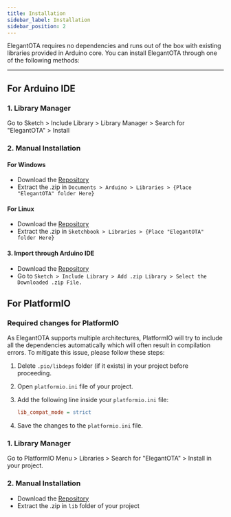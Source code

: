 ```yaml
---
title: Installation
sidebar_label: Installation
sidebar_position: 2
---
```


ElegantOTA requires no dependencies and runs out of the box with existing libraries provided in Arduino core. You can install ElegantOTA through one of the following methods:

---

## For Arduino IDE

### 1. Library Manager

Go to Sketch > Include Library > Library Manager > Search for "ElegantOTA" > Install

### 2. Manual Installation

#### For Windows

- Download the [Repository](https://github.com/ayushsharma82/ElegantOTA/archive/master.zip)
- Extract the .zip in `Documents > Arduino > Libraries > {Place "ElegantOTA" folder Here}`

#### For Linux

- Download the [Repository](https://github.com/ayushsharma82/ElegantOTA/archive/master.zip)
- Extract the .zip in `Sketchbook > Libraries > {Place "ElegantOTA" folder Here}`

#### 3. Import through Arduino IDE

- Download the [Repository](https://github.com/ayushsharma82/ElegantOTA/archive/master.zip)
- Go to `Sketch > Include Library > Add .zip Library > Select the Downloaded .zip File.`

## For PlatformIO

### Required changes for PlatformIO

As ElegantOTA supports multiple architectures, PlatformIO will try to include all the dependencies automatically which will often result in compilation errors. To mitigate this issue, please follow these steps:

1. Delete `.pio/libdeps` folder (if it exists) in your project before proceeding.
2. Open `platformio.ini` file of your project.
3. Add the following line inside your `platformio.ini` file:

    ```ini
    lib_compat_mode = strict
    ```

4. Save the changes to the `platformio.ini` file.

### 1. Library Manager

Go to PlatformIO Menu > Libraries > Search for "ElegantOTA" > Install in your project.

### 2. Manual Installation

- Download the [Repository](https://github.com/ayushsharma82/ElegantOTA/archive/master.zip)
- Extract the .zip in `lib` folder of your project

